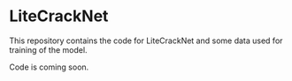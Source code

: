# LiteCrackNet
This repository contains the code for LiteCrackNet and some data used for training of the model.

Code is coming soon.
